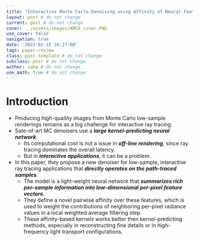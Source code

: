 ```yaml
---
title: "Interactive Monte Carlo Denoising using Affinity of Neural Features"
layout: post # do not change
current: post # do not change
cover: ../assets/images/AMCD_cover.PNG
use_cover: false
navigation: true
date: '2022-02-15 16:27:00'
tags: paper-review
class: post-template # do not change
subclass: post # do not change
author: saha # do not change
use_math: true # do not change
---
```


# Introduction
- Producing high-quaility images from Monte Carlo low-sample renderings remains as a big challenge for interactive ray tracing. 
- Sate-of-art MC denoisers use a ***large kernel-predicting neural network***. 
    - Its computational cost is not a issue in ***off-line rendering***, since ray tracing dominates the overall latency. 
    - But in ***interactive applications***, it can be a problem. 
- In this paper, they propose a new denoiser for low-sample, interactive ray tracing applications that ***directly operates on the path-traced samples***. 
    - The model is a light-weight neural network that ***summarizes rich per-sample information into low-dimensional per-pixel feature vectors***. 
    - They define a novel pairwise affinity over these features, which is used to weight the contributions of neighboring per-pixel radiance values in a local weighted average filtering step. 
    - These affinity-based kernels works better then kernel-predicting methods, especially in reconstructing fine details or in high-frequency light transport configurations. 

